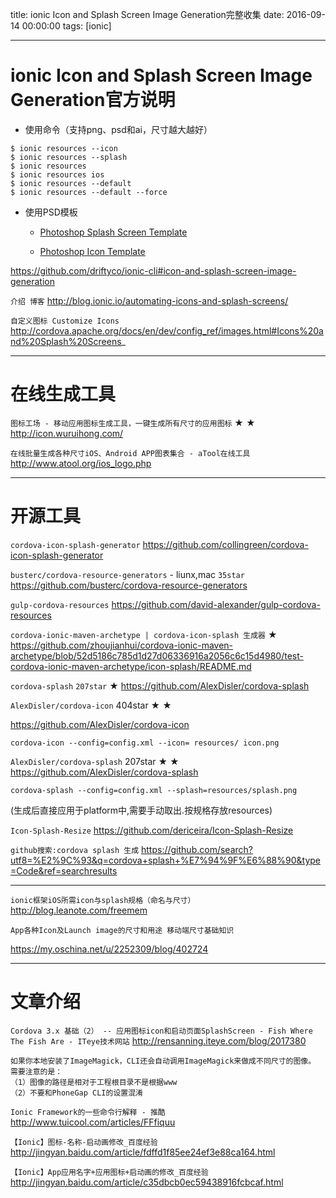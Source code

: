title: ionic Icon and Splash Screen Image Generation完整收集
date: 2016-09-14 00:00:00
tags: [ionic]
 
---
# ionic Icon and Splash Screen Image Generation官方说明

- 使用命令（支持png、psd和ai，尺寸越大越好）
```
$ ionic resources --icon
$ ionic resources --splash
$ ionic resources
$ ionic resources ios
$ ionic resources --default
$ ionic resources --default --force
```


- 使用PSD模板

     -  [Photoshop Splash Screen Template](http://code.ionicframework.com/resources/splash.psd)

     - [Photoshop Icon Template](http://code.ionicframework.com/resources/icon.psd)



https://github.com/driftyco/ionic-cli#icon-and-splash-screen-image-generation


`介绍 博客`
http://blog.ionic.io/automating-icons-and-splash-screens/


`自定义图标 Customize Icons`
http://cordova.apache.org/docs/en/dev/config_ref/images.html#Icons%20and%20Splash%20Screens_


---
# 在线生成工具
`图标工场 - 移动应用图标生成工具，一键生成所有尺寸的应用图标`  ★ ★
http://icon.wuruihong.com/


`在线批量生成各种尺寸iOS、Android APP图表集合 - aTool在线工具`
http://www.atool.org/ios_logo.php


---
# 开源工具
`cordova-icon-splash-generator`
https://github.com/collingreen/cordova-icon-splash-generator


`busterc/cordova-resource-generators` - liunx,mac `35star`
https://github.com/busterc/cordova-resource-generators


`gulp-cordova-resources`
https://github.com/david-alexander/gulp-cordova-resources



`cordova-ionic-maven-archetype | cordova-icon-splash 生成器` ★
https://github.com/zhoujianhui/cordova-ionic-maven-archetype/blob/52d5186c785d1d27d06336916a2056c6c15d4980/test-cordova-ionic-maven-archetype/icon-splash/README.md


` cordova-splash `  `207star`  ★
https://github.com/AlexDisler/cordova-splash


`AlexDisler/cordova-icon` 404star  ★ ★

https://github.com/AlexDisler/cordova-icon
```
cordova-icon --config=config.xml --icon= resources/ icon.png
```


`AlexDisler/cordova-splash` 207star  ★ ★
https://github.com/AlexDisler/cordova-splash

```
cordova-splash --config=config.xml --splash=resources/splash.png

```
(生成后直接应用于platform中,需要手动取出.按规格存放resources)


`Icon-Splash-Resize`
https://github.com/dericeira/Icon-Splash-Resize



`github搜索:cordova splash 生成`
https://github.com/search?utf8=%E2%9C%93&q=cordova+splash+%E7%94%9F%E6%88%90&type=Code&ref=searchresults


---
`ionic框架iOS所需icon与splash规格（命名与尺寸）`
http://blog.leanote.com/freemem


`App各种Icon及Launch image的尺寸和用途 移动端尺寸基础知识`

https://my.oschina.net/u/2252309/blog/402724



---


# 文章介绍
`Cordova 3.x 基础（2） -- 应用图标icon和启动页面SplashScreen - Fish Where The Fish Are - ITeye技术网站`
http://rensanning.iteye.com/blog/2017380
```
如果你本地安装了ImageMagick，CLI还会自动调用ImageMagick来做成不同尺寸的图像。
需要注意的是：
（1）图像的路径是相对于工程根目录不是根据www
（2）不要和PhoneGap CLI的设置混淆
```
 
`Ionic Framework的一些命令行解释 - 推酷`
http://www.tuicool.com/articles/FFfiquu


`【Ionic】图标-名称-启动画修改_百度经验`
http://jingyan.baidu.com/article/fdffd1f85ee24ef3e88ca164.html


`【Ionic】App应用名字+应用图标+启动画的修改_百度经验`
http://jingyan.baidu.com/article/c35dbcb0ec59438916fcbcaf.html



